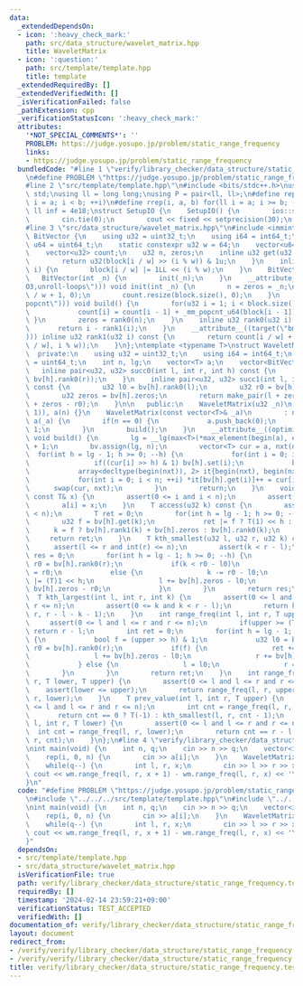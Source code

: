 ```yaml
---
data:
  _extendedDependsOn:
  - icon: ':heavy_check_mark:'
    path: src/data_structure/wavelet_matrix.hpp
    title: WaveletMatrix
  - icon: ':question:'
    path: src/template/template.hpp
    title: template
  _extendedRequiredBy: []
  _extendedVerifiedWith: []
  _isVerificationFailed: false
  _pathExtension: cpp
  _verificationStatusIcon: ':heavy_check_mark:'
  attributes:
    '*NOT_SPECIAL_COMMENTS*': ''
    PROBLEM: https://judge.yosupo.jp/problem/static_range_frequency
    links:
    - https://judge.yosupo.jp/problem/static_range_frequency
  bundledCode: "#line 1 \"verify/library_checker/data_structure/static_range_frequency.test.cpp\"\
    \n#define PROBLEM \"https://judge.yosupo.jp/problem/static_range_frequency\"\n\
    #line 2 \"src/template/template.hpp\"\n#include <bits/stdc++.h>\nusing namespace\
    \ std;\nusing ll = long long;\nusing P = pair<ll, ll>;\n#define rep(i, a, b) for(ll\
    \ i = a; i < b; ++i)\n#define rrep(i, a, b) for(ll i = a; i >= b; --i)\nconstexpr\
    \ ll inf = 4e18;\nstruct SetupIO {\n    SetupIO() {\n        ios::sync_with_stdio(0);\n\
    \        cin.tie(0);\n        cout << fixed << setprecision(30);\n    }\n} setup_io;\n\
    #line 3 \"src/data_structure/wavelet_matrix.hpp\"\n#include <immintrin.h>\nstruct\
    \ BitVector {\n    using u32 = uint32_t;\n    using i64 = int64_t;\n    using\
    \ u64 = uint64_t;\n    static constexpr u32 w = 64;\n    vector<u64> block;\n\
    \    vector<u32> count;\n    u32 n, zeros;\n    inline u32 get(u32 i) const {\n\
    \        return u32(block[i / w] >> (i % w)) & 1u;\n    }\n    inline void set(u32\
    \ i) {\n        block[i / w] |= 1LL << (i % w);\n    }\n    BitVector() {}\n \
    \   BitVector(int _n) {\n        init(_n);\n    }\n    __attribute__((optimize(\"\
    O3,unroll-loops\"))) void init(int _n) {\n        n = zeros = _n;\n        block.resize(n\
    \ / w + 1, 0);\n        count.resize(block.size(), 0);\n    }\n    __attribute__((target(\"\
    popcnt\"))) void build() {\n        for(u32 i = 1; i < block.size(); ++i) {\n\
    \            count[i] = count[i - 1] + _mm_popcnt_u64(block[i - 1]);\n       \
    \ }\n        zeros = rank0(n);\n    }\n    inline u32 rank0(u32 i) const {\n \
    \       return i - rank1(i);\n    }\n    __attribute__((target(\"bmi2,popcnt\"\
    ))) inline u32 rank1(u32 i) const {\n        return count[i / w] + _mm_popcnt_u64(_bzhi_u64(block[i\
    \ / w], i % w));\n    }\n};\ntemplate <typename T>\nstruct WaveletMatrix {\n \
    \  private:\n    using u32 = uint32_t;\n    using i64 = int64_t;\n    using u64\
    \ = uint64_t;\n    int n, lg;\n    vector<T> a;\n    vector<BitVector> bv;\n \
    \   inline pair<u32, u32> succ0(int l, int r, int h) const {\n        return make_pair(bv[h].rank0(l),\
    \ bv[h].rank0(r));\n    }\n    inline pair<u32, u32> succ1(int l, int r, int h)\
    \ const {\n        u32 l0 = bv[h].rank0(l);\n        u32 r0 = bv[h].rank0(r);\n\
    \        u32 zeros = bv[h].zeros;\n        return make_pair(l + zeros - l0, r\
    \ + zeros - r0);\n    }\n\n   public:\n    WaveletMatrix(u32 _n)\n        : n(max<u32>(_n,\
    \ 1)), a(n) {}\n    WaveletMatrix(const vector<T>& _a)\n        : n(_a.size()),\
    \ a(_a) {\n        if(n == 0) {\n            a.push_back(0);\n            n =\
    \ 1;\n        }\n        build();\n    }\n    __attribute__((optimize(\"O3\")))\
    \ void build() {\n        lg = __lg(max<T>(*max_element(begin(a), end(a)), 1))\
    \ + 1;\n        bv.assign(lg, n);\n        vector<T> cur = a, nxt(n);\n      \
    \  for(int h = lg - 1; h >= 0; --h) {\n            for(int i = 0; i < n; ++i)\n\
    \                if((cur[i] >> h) & 1) bv[h].set(i);\n            bv[h].build();\n\
    \            array<decltype(begin(nxt)), 2> it{begin(nxt), begin(nxt) + bv[h].zeros};\n\
    \            for(int i = 0; i < n; ++i) *it[bv[h].get(i)]++ = cur[i];\n      \
    \      swap(cur, nxt);\n        }\n        return;\n    }\n    void set(int i,\
    \ const T& x) {\n        assert(0 <= i and i < n);\n        assert(x >= 0);\n\
    \        a[i] = x;\n    }\n    T access(u32 k) const {\n        assert(int(k)\
    \ < n);\n        T ret = 0;\n        for(int h = lg - 1; h >= 0; --h) {\n    \
    \        u32 f = bv[h].get(k);\n            ret |= f ? T(1) << h : 0;\n      \
    \      k = f ? bv[h].rank1(k) + bv[h].zeros : bv[h].rank0(k);\n        }\n   \
    \     return ret;\n    }\n    T kth_smallest(u32 l, u32 r, u32 k) const {\n  \
    \      assert(l <= r and int(r) <= n);\n        assert(k < r - l);\n        T\
    \ res = 0;\n        for(int h = lg - 1; h >= 0; --h) {\n            u32 l0 = bv[h].rank0(l),\
    \ r0 = bv[h].rank0(r);\n            if(k < r0 - l0)\n                l = l0, r\
    \ = r0;\n            else {\n                k -= r0 - l0;\n                res\
    \ |= (T)1 << h;\n                l += bv[h].zeros - l0;\n                r +=\
    \ bv[h].zeros - r0;\n            }\n        }\n        return res;\n    }\n  \
    \  T kth_largest(int l, int r, int k) {\n        assert(0 <= l and l <= r and\
    \ r <= n);\n        assert(0 <= k and k < r - l);\n        return kth_smallest(l,\
    \ r, r - l - k - 1);\n    }\n    int range_freq(int l, int r, T upper) {\n   \
    \     assert(0 <= l and l <= r and r <= n);\n        if(upper >= (T(1) << lg))\
    \ return r - l;\n        int ret = 0;\n        for(int h = lg - 1; h >= 0; --h)\
    \ {\n            bool f = (upper >> h) & 1;\n            u32 l0 = bv[h].rank0(l),\
    \ r0 = bv[h].rank0(r);\n            if(f) {\n                ret += r0 - l0;\n\
    \                l += bv[h].zeros - l0;\n                r += bv[h].zeros - r0;\n\
    \            } else {\n                l = l0;\n                r = r0;\n    \
    \        }\n        }\n        return ret;\n    }\n    int range_freq(int l, int\
    \ r, T lower, T upper) {\n        assert(0 <= l and l <= r and r <= n);\n    \
    \    assert(lower <= upper);\n        return range_freq(l, r, upper) - range_freq(l,\
    \ r, lower);\n    }\n    T prev_value(int l, int r, T upper) {\n        assert(0\
    \ <= l and l <= r and r <= n);\n        int cnt = range_freq(l, r, upper);\n \
    \       return cnt == 0 ? T(-1) : kth_smallest(l, r, cnt - 1);\n    }\n    T next_value(int\
    \ l, int r, T lower) {\n        assert(0 <= l and l <= r and r <= n);\n      \
    \  int cnt = range_freq(l, r, lower);\n        return cnt == r - l ? T(-1) : kth_smallest(l,\
    \ r, cnt);\n    }\n};\n#line 4 \"verify/library_checker/data_structure/static_range_frequency.test.cpp\"\
    \nint main(void) {\n    int n, q;\n    cin >> n >> q;\n    vector<int> a(n);\n\
    \    rep(i, 0, n) {\n        cin >> a[i];\n    }\n    WaveletMatrix<int> wm(a);\n\
    \    while(q--) {\n        int l, r, x;\n        cin >> l >> r >> x;\n       \
    \ cout << wm.range_freq(l, r, x + 1) - wm.range_freq(l, r, x) << '\\n';\n    }\n\
    }\n"
  code: "#define PROBLEM \"https://judge.yosupo.jp/problem/static_range_frequency\"\
    \n#include \"../../../src/template/template.hpp\"\n#include \"../../../src/data_structure/wavelet_matrix.hpp\"\
    \nint main(void) {\n    int n, q;\n    cin >> n >> q;\n    vector<int> a(n);\n\
    \    rep(i, 0, n) {\n        cin >> a[i];\n    }\n    WaveletMatrix<int> wm(a);\n\
    \    while(q--) {\n        int l, r, x;\n        cin >> l >> r >> x;\n       \
    \ cout << wm.range_freq(l, r, x + 1) - wm.range_freq(l, r, x) << '\\n';\n    }\n\
    }"
  dependsOn:
  - src/template/template.hpp
  - src/data_structure/wavelet_matrix.hpp
  isVerificationFile: true
  path: verify/library_checker/data_structure/static_range_frequency.test.cpp
  requiredBy: []
  timestamp: '2024-02-14 23:59:21+09:00'
  verificationStatus: TEST_ACCEPTED
  verifiedWith: []
documentation_of: verify/library_checker/data_structure/static_range_frequency.test.cpp
layout: document
redirect_from:
- /verify/verify/library_checker/data_structure/static_range_frequency.test.cpp
- /verify/verify/library_checker/data_structure/static_range_frequency.test.cpp.html
title: verify/library_checker/data_structure/static_range_frequency.test.cpp
---
```

